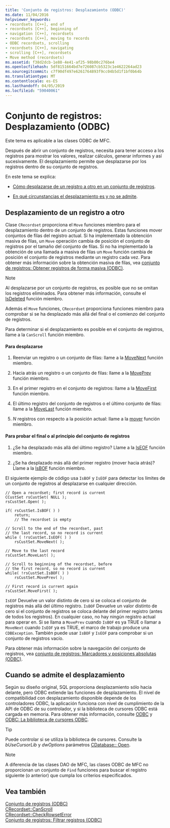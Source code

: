 ```yaml
---
title: 'Conjunto de registros: Desplazamiento (ODBC)'
ms.date: 11/04/2016
helpviewer_keywords:
- recordsets [C++], end of
- recordsets [C++], beginning of
- navigation [C++], recordsets
- recordsets [C++], moving to records
- ODBC recordsets, scrolling
- recordsets [C++], navigating
- scrolling [C++], recordsets
- Move method (recordsets)
ms.assetid: f38d2dcb-1e88-4e41-af25-98b00c276be4
ms.openlocfilehash: 5df8151664bd7e726087cb5323c1e4622264ad23
ms.sourcegitcommit: c7f90df497e6261764893f9cc04b5d1f1bf0b64b
ms.translationtype: MT
ms.contentlocale: es-ES
ms.lasthandoff: 04/05/2019
ms.locfileid: "59040061"
---
```

# <a name="recordset-scrolling-odbc"></a>Conjunto de registros: Desplazamiento (ODBC)

Este tema es aplicable a las clases ODBC de MFC.

Después de abrir un conjunto de registros, necesita para tener acceso a los registros para mostrar los valores, realizar cálculos, generar informes y así sucesivamente. El desplazamiento permite que desplazarse por los registros dentro de su conjunto de registros.

En este tema se explica:

- [Cómo desplazarse de un registro a otro en un conjunto de registros](#_core_scrolling_from_one_record_to_another).

- [En qué circunstancias el desplazamiento es y no se admite](#_core_when_scrolling_is_supported).

##  <a name="_core_scrolling_from_one_record_to_another"></a> Desplazamiento de un registro a otro

Clase `CRecordset` proporciona el `Move` funciones miembro para el desplazamiento dentro de un conjunto de registros. Estas funciones mover conjuntos de filas del registro actual. Si ha implementado la obtención masiva de filas, un `Move` operación cambia de posición el conjunto de registros por el tamaño del conjunto de filas. Si no ha implementado la obtención de una llamada a masiva de filas un `Move` función cambia de posición el conjunto de registros mediante un registro cada vez. Para obtener más información sobre la obtención masiva de filas, vea [conjunto de registros: Obtener registros de forma masiva (ODBC)](../../data/odbc/recordset-fetching-records-in-bulk-odbc.md).

> [!NOTE]
>  Al desplazarse por un conjunto de registros, es posible que no se omitan los registros eliminados. Para obtener más información, consulte el [IsDeleted](../../mfc/reference/crecordset-class.md#isdeleted) función miembro.

Además el `Move` funciones, `CRecordset` proporciona funciones miembro para comprobar si se ha desplazado más allá del final o el comienzo del conjunto de registros.

Para determinar si el desplazamiento es posible en el conjunto de registros, llame a la `CanScroll` función miembro.

#### <a name="to-scroll"></a>Para desplazarse

1. Reenviar un registro o un conjunto de filas: llame a la [MoveNext](../../mfc/reference/crecordset-class.md#movenext) función miembro.

1. Hacia atrás un registro o un conjunto de filas: llame a la [MovePrev](../../mfc/reference/crecordset-class.md#moveprev) función miembro.

1. En el primer registro en el conjunto de registros: llame a la [MoveFirst](../../mfc/reference/crecordset-class.md#movefirst) función miembro.

1. El último registro del conjunto de registros o el último conjunto de filas: llame a la [MoveLast](../../mfc/reference/crecordset-class.md#movelast) función miembro.

1. *N* registros con respecto a la posición actual: llame a la [mover](../../mfc/reference/crecordset-class.md#move) función miembro.

#### <a name="to-test-for-the-end-or-the-beginning-of-the-recordset"></a>Para probar el final o al principio del conjunto de registros

1. ¿Se ha desplazado más allá del último registro? Llame a la [IsEOF](../../mfc/reference/crecordset-class.md#iseof) función miembro.

1. ¿Se ha desplazado más allá del primer registro (mover hacia atrás)? Llame a la [IsBOF](../../mfc/reference/crecordset-class.md#isbof) función miembro.

El siguiente ejemplo de código usa `IsBOF` y `IsEOF` para detectar los límites de un conjunto de registros al desplazarse en cualquier dirección.

```
// Open a recordset; first record is current
CCustSet rsCustSet( NULL );
rsCustSet.Open( );

if( rsCustSet.IsBOF( ) )
    return;
    // The recordset is empty

// Scroll to the end of the recordset, past
// the last record, so no record is current
while ( !rsCustSet.IsEOF( ) )
    rsCustSet.MoveNext( );

// Move to the last record
rsCustSet.MoveLast( );

// Scroll to beginning of the recordset, before
// the first record, so no record is current
while( !rsCustSet.IsBOF( ) )
    rsCustSet.MovePrev( );

// First record is current again
rsCustSet.MoveFirst( );
```

`IsEOF` Devuelve un valor distinto de cero si se coloca el conjunto de registros más allá del último registro. `IsBOF` Devuelve un valor distinto de cero si el conjunto de registros se coloca delante del primer registro (antes de todos los registros). En cualquier caso, no hay ningún registro actual para operar en. Si se llama a `MovePrev` cuando `IsBOF` es ya TRUE o llamar a `MoveNext` cuando `IsEOF` ya es TRUE, el marco de trabajo produce una `CDBException`. También puede usar `IsBOF` y `IsEOF` para comprobar si un conjunto de registros vacío.

Para obtener más información sobre la navegación del conjunto de registros, vea [conjunto de registros: Marcadores y posiciones absolutas (ODBC)](../../data/odbc/recordset-bookmarks-and-absolute-positions-odbc.md).

##  <a name="_core_when_scrolling_is_supported"></a> Cuando se admite el desplazamiento

Según su diseño original, SQL proporciona desplazamiento sólo hacia delante, pero ODBC extiende las funciones de desplazamiento. El nivel de compatibilidad con desplazamiento disponible depende de los controladores ODBC, la aplicación funciona con nivel de cumplimiento de la API de ODBC de su controlador, y si la biblioteca de cursores ODBC está cargada en memoria. Para obtener más información, consulte [ODBC](../../data/odbc/odbc-basics.md) y [ODBC: La biblioteca de cursores ODBC](../../data/odbc/odbc-the-odbc-cursor-library.md).

> [!TIP]
>  Puede controlar si se utiliza la biblioteca de cursores. Consulte la *bUseCursorLib* y *dwOptions* parámetros [CDatabase:: Open](../../mfc/reference/cdatabase-class.md#open).

> [!NOTE]
>  A diferencia de las clases DAO de MFC, las clases ODBC de MFC no proporcionan un conjunto de `Find` funciones para buscar el registro siguiente (o anterior) que cumpla los criterios especificados.

## <a name="see-also"></a>Vea también

[Conjunto de registros (ODBC)](../../data/odbc/recordset-odbc.md)<br/>
[CRecordset::CanScroll](../../mfc/reference/crecordset-class.md#canscroll)<br/>
[CRecordset::CheckRowsetError](../../mfc/reference/crecordset-class.md#checkrowseterror)<br/>
[Conjunto de registros: Filtrar registros (ODBC)](../../data/odbc/recordset-filtering-records-odbc.md)